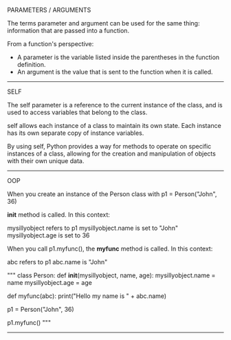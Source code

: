 PARAMETERS / ARGUMENTS

The terms parameter and argument can be used for the same thing: information that are passed into a function.

From a function's perspective:
- A parameter is the variable listed inside the parentheses in the function definition.
- An argument is the value that is sent to the function when it is called.

---------------------------------------------------------------------------------------------------------------------------------

SELF

The self parameter is a reference to the current instance of the class, and is used to access variables that belong to the class.

self allows each instance of a class to maintain its own state. Each instance has its own separate copy of instance variables.

By using self, Python provides a way for methods to operate on specific instances of a class, allowing for the creation and manipulation of objects with their own unique data.

---------------------------------------------------------------------------------------------------------------------------------

OOP

When you create an instance of the Person class with p1 = Person("John", 36)

__init__ method is called. In this context:

mysillyobject refers to p1
mysillyobject.name is set to "John"
mysillyobject.age is set to 36

When you call p1.myfunc(), the **myfunc** method is called. In this context:

abc refers to p1
abc.name is "John"

"""
class Person:
  def __init__(mysillyobject, name, age):
    mysillyobject.name = name
    mysillyobject.age = age

  def myfunc(abc):
    print("Hello my name is " + abc.name)

p1 = Person("John", 36)

p1.myfunc()
"""

---------------------------------------------------------------------------------------------------------------------------------
